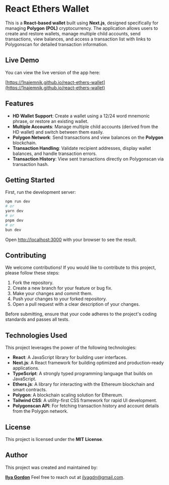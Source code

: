 # React Ethers Wallet

This is a **React-based wallet** built using **Next.js**, designed specifically for managing **Polygon (POL)** cryptocurrency. The application allows users to create and restore wallets, manage multiple child accounts, send transactions, view balances, and access a transaction list with links to Polygonscan for detailed transaction information.

## Live Demo

You can view the live version of the app here:

[https://1najemnik.github.io/react-ethers-wallet](https://1najemnik.github.io/react-ethers-wallet)

## Features

- **HD Wallet Support**: Create a wallet using a 12/24 word mnemonic phrase, or restore an existing wallet.
- **Multiple Accounts**: Manage multiple child accounts (derived from the HD wallet) and switch between them easily.
- **Polygon Network**: Send transactions and view balances on the **Polygon** blockchain.
- **Transaction Handling**: Validate recipient addresses, display wallet balances, and handle transaction errors.
- **Transaction History**: View sent transactions directly on Polygonscan via transaction hash.

## Getting Started

First, run the development server:

```bash
npm run dev
# or
yarn dev
# or
pnpm dev
# or
bun dev
```

Open [http://localhost:3000](http://localhost:3000) with your browser to see the result.

## Contributing

We welcome contributions! If you would like to contribute to this project, please follow these steps:

1. Fork the repository.
2. Create a new branch for your feature or bug fix.
3. Make your changes and commit them.
4. Push your changes to your forked repository.
5. Open a pull request with a clear description of your changes.

Before submitting, ensure that your code adheres to the project's coding standards and passes all tests.

## Technologies Used

This project leverages the power of the following technologies:

- **React**: A JavaScript library for building user interfaces.
- **Next.js**: A React framework for building optimized and production-ready applications.
- **TypeScript**: A strongly typed programming language that builds on JavaScript.
- **Ethers.js**: A library for interacting with the Ethereum blockchain and smart contracts.
- **Polygon**: A blockchain scaling solution for Ethereum.
- **Tailwind CSS**: A utility-first CSS framework for rapid UI development.
- **Polygonscan API**: For fetching transaction history and account details from the Polygon network.

## License

This project is licensed under the **MIT License**.

## Author

This project was created and maintained by:

**[Ilya Gordon](https://github.com/1najemnik)**
Feel free to reach out at [ilyagdn@gmail.com](mailto:ilyagdn@gmail.com).